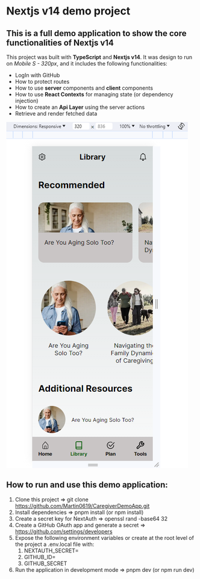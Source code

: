 # Nextjs v14 demo project

## This is a full demo application to show the core functionalities of Nextjs v14

This project was built with **TypeScript** and **Nextjs v14**. It was design to run on _Mobile S - 320px_, and it includes the following functionalities:

- LogIn with GitHub
- How to protect routes
- How to use **server** components and **client** components
- How to use **React Contexts** for managing state (or dependency injection)
- How to create an **Api Layer** using the server actions
- Retrieve and render fetched data

![image of the application running](library.png)

## How to run and use this demo application:

1. Clone this project => git clone https://github.com/Martin0619/CaregiverDemoApp.git
2. Install dependencies => pnpm install (or npm install)
3. Create a secret key for NextAuth => openssl rand -base64 32
4. Create a GitHub OAuth app and generate a secret => https://github.com/settings/developers
5. Expose the following environment variables or create at the root level of the project a .env.local file with:
   1. NEXTAUTH_SECRET=
   2. GITHUB_ID=
   3. GITHUB_SECRET
6. Run the application in development mode => pnpm dev (or npm run dev)
